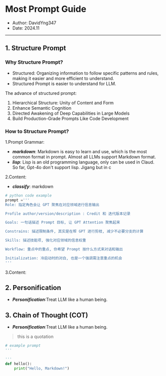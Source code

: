 # Most Prompt Guide
- Author: DavidYng347
- Date: 2024.11 

---
## 1. Structure Prompt
### Why Structure Prompt?
- Structured: Organizing information to follow specific patterns and 
rules, making it easier and more efficient to understand.
- Structured Prompt is easier to understand for LLM.

The advance of structured prompt:
1. Hierarchical Structure: Unity of Content and Form
2. Enhance Semantic Cognition
3. Directed Awakening of Deep Capabilities in Large Models
4. Build Production-Grade Prompts Like Code Development

### How to Structure Prompt?

1.Prompt Grammar:
- ***markdown***: Markdown is easy to learn and use, which is the most 
common format in prompt. Almost all LLMs support Markdown format.
- ***lisp***: Lisp is an old programming language, only can be used 
in Claud. So far, Gpt-4o don't support lisp. Jigang
but in c

2.Content:
- ***classify***: markdown 

```python
# python code example
prompt ='''
Role: 指定角色会让 GPT 聚焦在对应领域进行信息输出

Profile author/version/description : Credit 和 迭代版本记录

Goals: 一句话描述 Prompt 目标, 让 GPT Attention 聚焦起来

Constrains: 描述限制条件, 其实是在帮 GPT 进行剪枝, 减少不必要分支的计算

Skills: 描述技能项, 强化对应领域的信息权重

Workflow: 重点中的重点, 你希望 Prompt 按什么方式来对话和输出

Initialization: 冷启动时的对白, 也是一个强调需注意重点的机会
'''
```

3.Content:

## 2. Personification
- ***Personification***:Treat LLM like a human being.



## 3. Chain of Thought (COT)
- ***Personification***:Treat LLM like a human being.

> this is a quotation


```python
# example prompt
'''

'''
def hello():
    print("Hello, Markdown!")